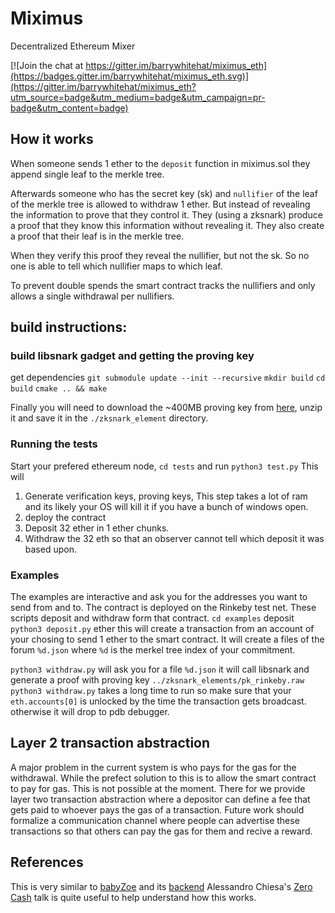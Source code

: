 # Miximus
Decentralized Ethereum Mixer

[![Join the chat at https://gitter.im/barrywhitehat/miximus_eth](https://badges.gitter.im/barrywhitehat/miximus_eth.svg)](https://gitter.im/barrywhitehat/miximus_eth?utm_source=badge&utm_medium=badge&utm_campaign=pr-badge&utm_content=badge)


## How it works
When someone sends 1 ether to the `deposit` function in miximus.sol they append single leaf
to the merkle tree. 

Afterwards someone who has the secret key (sk) and `nullifier` of the leaf of the merkle tree is allowed to 
withdraw 1 ether. But instead of revealing the information to prove that they control it. They (using a zksnark)
produce a proof that they know this information without revealing it. They also create a proof that their leaf 
is in the merkle tree. 

When they verify this proof they reveal the nullifier, but not the sk. So no one is able to tell which nullifier 
maps to which leaf.

To prevent double spends the smart contract tracks the nullifiers and only allows a single withdrawal per nullifiers. 


## build instructions:



### build libsnark gadget and getting the proving key
get dependencies `git submodule update --init --recursive`
`mkdir build` 
`cd build`
`cmake .. && make`

Finally you will need to download the ~400MB proving key from [here](https://github.com/barryWhiteHat/miximus/releases/download/untagged-5e043815d553302be2d2/rinkeby_vk_pk.tar.gz), unzip it and save it in the `./zksnark_element` directory.

### Running the tests
Start your prefered ethereum node, `cd tests` and run `python3 test.py` This will 
1. Generate verification keys, proving keys, This step takes a lot of ram and its likely your OS will kill it if you have a bunch of windows open.
2. deploy the contract
3. Deposit 32 ether in 1 ether chunks.
4. Withdraw the 32 eth so that an observer cannot tell which deposit it was based upon. 

### Examples
The examples are interactive and ask you for the addresses you want to send from and to. The contract is deployed on the Rinkeby test net. These
scripts deposit and withdraw form that contract. 
`cd examples`
deposit `python3 deposit.py` ether this will create a transaction from an account of your chosing to send 1 ether to the smart contract. It will create 
a files of the forum `%d.json` where `%d` is the merkel tree index of your commitment. 

`python3 withdraw.py` will ask you for a file `%d.json` it will call libsnark and generate a proof with proving key `../zksnark_elements/pk_rinkeby.raw`
`python3 withdraw.py` takes a long time to run so make sure that your `eth.accounts[0]` is unlocked by the time the transaction gets broadcast. otherwise 
it will drop to pdb debugger.

## Layer 2 transaction abstraction
A major problem in the current system is who pays for the gas for the withdrawal. While the prefect solution to this is to allow the smart contract 
to pay for gas. This is not possible at the moment. There for we provide layer two transaction abstraction where a depositor can define a fee that 
gets paid to whoever pays the gas of a transaction. Future work should formalize a communication channel where people can 
advertise these transactions so that others can pay the gas for them and recive a reward.  


## References
This is very similar to [babyZoe](https://github.com/zcash-hackworks/babyzoe/) and its [backend](https://github.com/ebfull/hackishlibsnarkbindings/)
Alessandro Chiesa's [Zero Cash](https://www.youtube.com/watch?v=84Vbj7-i9CI) talk is quite useful to help understand how this works. 
